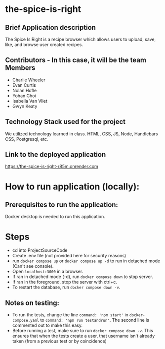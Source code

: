 # the-spice-is-right

## Brief Application description
The Spice Is Right is a recipe browser which allows users to upload, save, like, and browse user created recipes.
## Contributors - In this case, it will be the team Members
- Charlie Wheeler
- Evan Curtis
- Nolan Hofle
- Yohan Choi
- Isabella Van Vliet
- Gwyn Keaty
## Technology Stack used for the project
We utilized technology learned in class. HTML, CSS, JS, Node, Handlebars CSS, Postgresql, etc.
## Link to the deployed application
https://the-spice-is-right-r85m.onrender.com

# How to run application (locally):

## Prerequisites to run the application:
Docker desktop is needed to run this application.

# Steps
- cd into ProjectSourceCode
- Create .env file (not provided here for security reasons)
- run `docker compose up` or `docker compose up -d` to run in detached mode (Can't see console).
- Open `localhost:3000` in a browser.
- If ran in detached mode (-d), run `docker compose down` to stop server.
- If ran in the foreground, stop the server with ctrl+c.
- To restart the database, run `docker compose down -v`.

## Notes on testing:
- To run the tests, change the line `command: 'npm start'` in `docker-compose.yaml` to `command: 'npm run testandrun'`. The second line is commented out to make this easy.
- Before running a test, make sure to run `docker compose down -v`. This ensures that when the tests create a user, that username isn't already taken (from a previous test or by coincidence)
